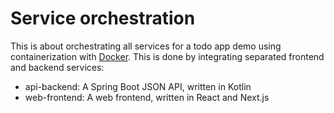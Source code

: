 # Service orchestration

This is about orchestrating all services for a todo app demo using containerization
with [Docker](https://www.docker.com/). This is done by integrating separated frontend and backend services:
- api-backend: A Spring Boot JSON API, written in Kotlin
- web-frontend: A web frontend, written in React and Next.js